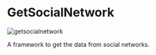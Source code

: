 # GetSocialNetwork
![getsocialnetwork](https://cloud.githubusercontent.com/assets/14153294/10562118/923f4574-74ff-11e5-8288-c93f1d34c08e.jpg)

A framework  to get the data from social networks.

